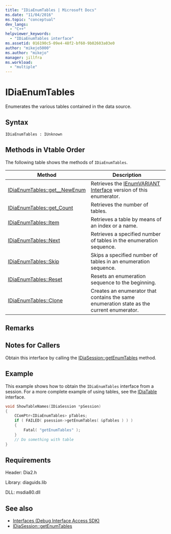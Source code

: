 ```yaml
---
title: "IDiaEnumTables | Microsoft Docs"
ms.date: "11/04/2016"
ms.topic: "conceptual"
dev_langs:
  - "C++"
helpviewer_keywords:
  - "IDiaEnumTables interface"
ms.assetid: 016190c5-09e4-48f2-bf60-9b02603a03e0
author: "mikejo5000"
ms.author: "mikejo"
manager: jillfra
ms.workload:
  - "multiple"
---
```

# IDiaEnumTables
Enumerates the various tables contained in the data source.

## Syntax

```
IDiaEnumTables : IUnknown
```

## Methods in Vtable Order
 The following table shows the methods of `IDiaEnumTables`.

|Method|Description|
|------------|-----------------|
|[IDiaEnumTables::get__NewEnum](../../debugger/debug-interface-access/idiaenumtables-get-newenum.md)|Retrieves the [IEnumVARIANT Interface](/previous-versions/windows/desktop/api/oaidl/nn-oaidl-ienumvariant) version of this enumerator.|
|[IDiaEnumTables::get_Count](../../debugger/debug-interface-access/idiaenumtables-get-count.md)|Retrieves the number of tables.|
|[IDiaEnumTables::Item](../../debugger/debug-interface-access/idiaenumtables-item.md)|Retrieves a table by means of an index or a name.|
|[IDiaEnumTables::Next](../../debugger/debug-interface-access/idiaenumtables-next.md)|Retrieves a specified number of tables in the enumeration sequence.|
|[IDiaEnumTables::Skip](../../debugger/debug-interface-access/idiaenumtables-skip.md)|Skips a specified number of tables in an enumeration sequence.|
|[IDiaEnumTables::Reset](../../debugger/debug-interface-access/idiaenumtables-reset.md)|Resets an enumeration sequence to the beginning.|
|[IDiaEnumTables::Clone](../../debugger/debug-interface-access/idiaenumtables-clone.md)|Creates an enumerator that contains the same enumeration state as the current enumerator.|

## Remarks

## Notes for Callers
Obtain this interface by calling the [IDiaSession::getEnumTables](../../debugger/debug-interface-access/idiasession-getenumtables.md) method.

## Example
This example shows how to obtain the `IDiaEnumTables` interface from a session. For a more complete example of using tables, see the [IDiaTable](../../debugger/debug-interface-access/idiatable.md) interface.

```C++
void ShowTableNames(IDiaSession *pSession)
{
    CComPtr<IDiaEnumTables> pTables;
    if ( FAILED( psession->getEnumTables( &pTables ) ) )
    {
        Fatal( "getEnumTables" );
    }
    // Do something with table
}
```

## Requirements
Header: Dia2.h

Library: diaguids.lib

DLL: msdia80.dll

## See also
- [Interfaces (Debug Interface Access SDK)](../../debugger/debug-interface-access/interfaces-debug-interface-access-sdk.md)
- [IDiaSession::getEnumTables](../../debugger/debug-interface-access/idiasession-getenumtables.md)
